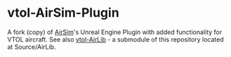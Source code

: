 # vtol-AirSim-Plugin
A fork (copy) of [AirSim](https://github.com/microsoft/AirSim)'s Unreal Engine Plugin with added functionality for VTOL aircraft. See also [vtol-AirLib](https://github.com/byu-magicc/vtol-AirLib) - a submodule of this repository located at Source/AirLib. 
